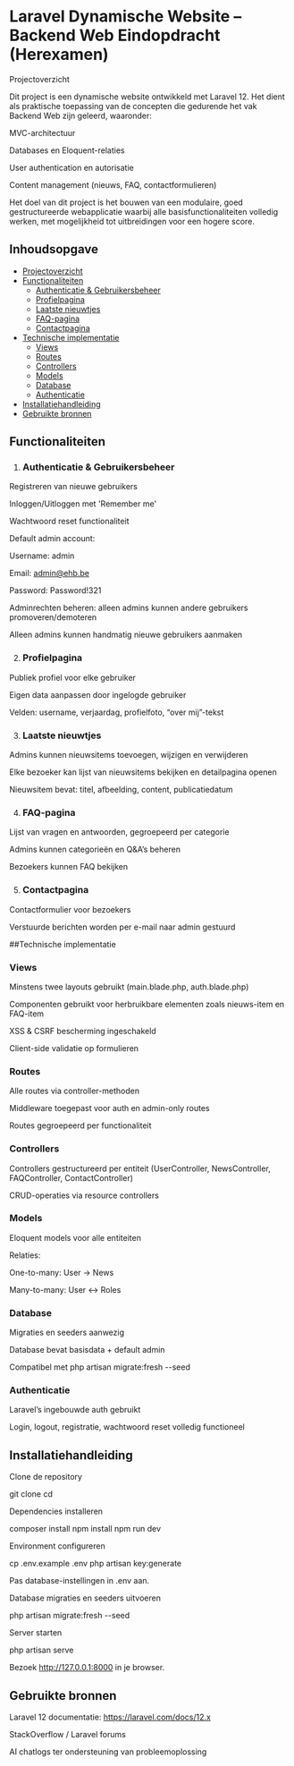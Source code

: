# Laravel Dynamische Website – Backend Web Eindopdracht (Herexamen)
Projectoverzicht

Dit project is een dynamische website ontwikkeld met Laravel 12. Het dient als praktische toepassing van de concepten die gedurende het vak Backend Web zijn geleerd, waaronder:

MVC-architectuur

Databases en Eloquent-relaties

User authentication en autorisatie

Content management (nieuws, FAQ, contactformulieren)

Het doel van dit project is het bouwen van een modulaire, goed gestructureerde webapplicatie waarbij alle basisfunctionaliteiten volledig werken, met mogelijkheid tot uitbreidingen voor een hogere score.


## Inhoudsopgave

- [Projectoverzicht](#projectoverzicht)
- [Functionaliteiten](#functionaliteiten)
  - [Authenticatie & Gebruikersbeheer](#authenticatie--gebruikersbeheer)
  - [Profielpagina](#profielpagina)
  - [Laatste nieuwtjes](#laatste-nieuwtjes)
  - [FAQ-pagina](#faq-pagina)
  - [Contactpagina](#contactpagina)
- [Technische implementatie](#technische-implementatie)
  - [Views](#views)
  - [Routes](#routes)
  - [Controllers](#controllers)
  - [Models](#models)
  - [Database](#database)
  - [Authenticatie](#authenticatie)
- [Installatiehandleiding](#installatiehandleiding)
- [Gebruikte bronnen](#gebruikte-bronnen)


## Functionaliteiten
1. ### Authenticatie & Gebruikersbeheer

Registreren van nieuwe gebruikers

Inloggen/Uitloggen met 'Remember me'

Wachtwoord reset functionaliteit

Default admin account:

Username: admin

Email: admin@ehb.be

Password: Password!321

Adminrechten beheren: alleen admins kunnen andere gebruikers promoveren/demoteren

Alleen admins kunnen handmatig nieuwe gebruikers aanmaken

2. ### Profielpagina

Publiek profiel voor elke gebruiker

Eigen data aanpassen door ingelogde gebruiker

Velden: username, verjaardag, profielfoto, “over mij”-tekst

3. ### Laatste nieuwtjes

Admins kunnen nieuwsitems toevoegen, wijzigen en verwijderen

Elke bezoeker kan lijst van nieuwsitems bekijken en detailpagina openen

Nieuwsitem bevat: titel, afbeelding, content, publicatiedatum

4. ### FAQ-pagina

Lijst van vragen en antwoorden, gegroepeerd per categorie

Admins kunnen categorieën en Q&A’s beheren

Bezoekers kunnen FAQ bekijken

5. ### Contactpagina

Contactformulier voor bezoekers

Verstuurde berichten worden per e-mail naar admin gestuurd


##Technische implementatie
### Views

Minstens twee layouts gebruikt (main.blade.php, auth.blade.php)

Componenten gebruikt voor herbruikbare elementen zoals nieuws-item en FAQ-item

XSS & CSRF bescherming ingeschakeld

Client-side validatie op formulieren

### Routes

Alle routes via controller-methoden

Middleware toegepast voor auth en admin-only routes

Routes gegroepeerd per functionaliteit

### Controllers

Controllers gestructureerd per entiteit (UserController, NewsController, FAQController, ContactController)

CRUD-operaties via resource controllers

### Models

Eloquent models voor alle entiteiten

Relaties:

One-to-many: User → News

Many-to-many: User ↔ Roles

### Database

Migraties en seeders aanwezig

Database bevat basisdata + default admin

Compatibel met php artisan migrate:fresh --seed

### Authenticatie

Laravel’s ingebouwde auth gebruikt

Login, logout, registratie, wachtwoord reset volledig functioneel


## Installatiehandleiding

Clone de repository

git clone <repository-url>
cd <project-folder>


Dependencies installeren

composer install
npm install
npm run dev


Environment configureren

cp .env.example .env
php artisan key:generate


Pas database-instellingen in .env aan.

Database migraties en seeders uitvoeren

php artisan migrate:fresh --seed


Server starten

php artisan serve


Bezoek http://127.0.0.1:8000 in je browser.


## Gebruikte bronnen

Laravel 12 documentatie: https://laravel.com/docs/12.x

StackOverflow / Laravel forums

AI chatlogs ter ondersteuning van probleemoplossing

